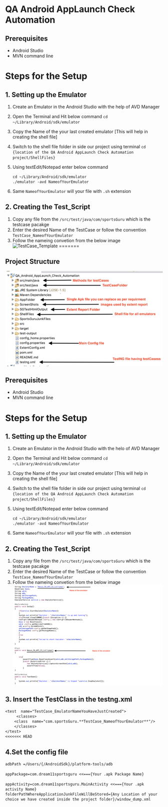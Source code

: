 # QA Android AppLaunch Check Automation

## Prerequisites

 - Android Studio
 - MVN command line

# Steps for the Setup
## 1. Setting up the Emulator
 1. Create an Emulator in the Android Studio with the help of AVD Manager
 2. Open the Terminal and Hit below command
		```
		cd ~/Library/Android/sdk/emulator
		```
		
 3. Copy the Name of the your last created emulator [This will help in creating the shell file]
 4. Switch to the shell file folder in side our project using terminal 
		```cd {location of the QA Android AppLaunch Check Automation project/ShellFiles}```
 5. Using textEdit/Notepad enter below command
	```
	cd ~/Library/Android/sdk/emulator
	./emulator -avd NameofYourEmulator
	```
 6. Same `NameofYourEmulator` will your file with `.sh` extension
 

## 2. Creating the Test_Script

 1. Copy any file from the `/src/test/java/com/sportsGuru` which is the testcase pacakge
 2. Enter the desired Name of the TestCase or follow the convention `TestCase_NameofYourEmulator`
 3. Follow the nameing convetion from the below image ![TestCase_Template](../Images/Image2.png)
=======
## Project Structure
![Image1 from the project folder](https://github.com/abhishekgupta1/QA_Android_AppLaunch_Check_Automation/blob/master/Images/Image1.png)

## Prerequisites

 - Android Studio
 - MVN command line

# Steps for the Setup
## 1. Setting up the Emulator
 1. Create an Emulator in the Android Studio with the helo of AVD Manager
 2. Open the Terminal and Hit below command
		```
		cd ~/Library/Android/sdk/emulator
		```
		
 3. Copy the Name of the your last created emulator [This will help in creating the shell file]
 4. Switch to the shell file folder in side our project using terminal 
		```cd {location of the QA Android AppLaunch Check Automation project/ShellFiles}```
 5. Using textEdit/Notepad enter below command
	```
	cd ~/Library/Android/sdk/emulator
	./emulator -avd NameofYourEmulator
	```
 6. Same `NameofYourEmulator` will your file with `.sh` extension
 

## 2. Creating the Test_Script

 1. Copy any file from the `/src/test/java/com/sportsGuru` which is the testcase pacakge
 2. Enter the desired Name of the TestCase or follow the convention `TestCase_NameofYourEmulator`
 3. Follow the nameing convetion from the below image ![TestCase_Template](https://github.com/abhishekgupta1/QA_Android_AppLaunch_Check_Automation/blob/master/Images/Image2.png)

## 3. Insert the TestClass in the testng.xml

```
<test  name="TestCase_EmulatorNameYouHaveJustCreated">
	 <classes>
	<class  name="com.sportsGuru.**TestCase_NameofYourEmulator**"/>
	</classes>
</test>
<<<<<<< HEAD
```
## 4.Set the config file

```
adbPath =/Users/{/AndroidSdk}/platform-tools/adb

appPackage=com.dream11sportsguru <<==={Your .apk Package Name}

appActivity=com.dream11sportsguru.MainActivity <<==={Your .apk activity Name}
folderPathWhereApplicationJunkFileWillBeStored={Any Location of your choice we have created inside the project folder}/window_dump.xml

```
